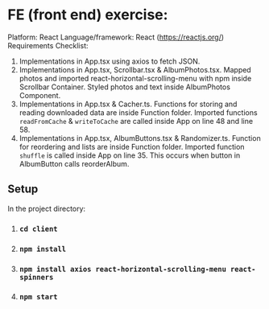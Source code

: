 # FE (front end) exercise:

Platform: React
Language/framework: React (https://reactjs.org/)
Requirements Checklist:
1. Implementations in App.tsx using axios to fetch JSON. 
2. Implementations in App.tsx, Scrollbar.tsx & AlbumPhotos.tsx. Mapped photos and imported react-horizontal-scrolling-menu with npm inside Scrollbar Container. Styled photos and text inside AlbumPhotos Component.
3. Implementations in App.tsx & Cacher.ts. Functions for storing and reading downloaded data are inside Function folder. Imported functions `readFromCache` & `writeToCache` are called inside App on line 48 and line 58.
4. Implementations in App.tsx, AlbumButtons.tsx & Randomizer.ts. Function for reordering and lists are inside Function folder. Imported function `shuffle` is called inside App on line 35. This occurs when button in AlbumButton calls reorderAlbum.


## Setup

In the project directory:
1. ### `cd client`
2. ### `npm install`
3. ### `npm install axios react-horizontal-scrolling-menu react-spinners`
4. ### `npm start`


